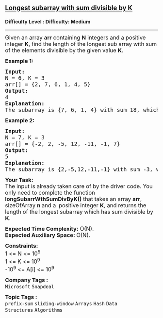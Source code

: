 <h2><a href="https://www.geeksforgeeks.org/problems/longest-subarray-with-sum-divisible-by-k1259/1?page=1&difficulty=Medium&status=unsolved&sortBy=submissions">Longest subarray with sum divisible by K</a></h2><h3>Difficulty Level : Difficulty: Medium</h3><hr><div class="problems_problem_content__Xm_eO"><p><span style="font-size: 18px;">Given an array <strong>arr</strong> containing <strong>N</strong> integers and a positive integer <strong>K</strong>, find the length of the longest sub array with sum of the elements divisible by the given value <strong>K</strong>.</span></p>
<p><span style="font-size: 18px;"><strong>Example 1:</strong></span></p>
<pre><span style="font-size: 18px;"><strong>Input:
</strong>N = 6, K = 3<br>arr[] = {2, 7, 6, 1, 4, 5}
<strong>Output:</strong> <br>4
<strong>Explanation:<br></strong>The subarray is {7, 6, 1, 4} with sum 18, which is divisible by 3.</span></pre>
<p><span style="font-size: 18px;"><strong>Example 2:</strong></span></p>
<pre><span style="font-size: 18px;"><strong>Input:
</strong>N = 7, K = 3<br>arr[] = {-2, 2, -5, 12, -11, -1, 7}
<strong>Output:</strong> <br>5
<strong>Explanation:
</strong>The subarray is {2,-5,12,-11,-1} with sum -3, which is divisible by 3.</span></pre>
<p><span style="font-size: 18px;"><strong>Your Task:</strong><br>The input is already taken care of by the driver code. You only need to complete the function <strong>longSubarrWthSumDivByK()</strong> that takes an array <strong>arr</strong>, sizeOfArray <strong>n </strong>and a<strong> </strong>&nbsp;positive integer <strong>K</strong>, and returns the length of the longest subarray which has sum divisible by <strong>K</strong>.&nbsp;</span></p>
<p><span style="font-size: 18px;"><strong>Expected Time Complexity:</strong>&nbsp;O(N).<br><strong>Expected Auxiliary Space:&nbsp;</strong>O(N).</span></p>
<p><span style="font-size: 18px;"><strong>Constraints:</strong><br>1 &lt;= N &lt;= 10<sup>5</sup><br>1 &lt;= K &lt;= 10<sup>9</sup><br>-10<sup>9</sup> &lt;= A[i] </span><span style="font-size: 18px;">&lt;= 10<sup>9</sup></span>&nbsp;</p></div><p><span style=font-size:18px><strong>Company Tags : </strong><br><code>Microsoft</code>&nbsp;<code>Snapdeal</code>&nbsp;<br><p><span style=font-size:18px><strong>Topic Tags : </strong><br><code>prefix-sum</code>&nbsp;<code>sliding-window</code>&nbsp;<code>Arrays</code>&nbsp;<code>Hash</code>&nbsp;<code>Data Structures</code>&nbsp;<code>Algorithms</code>&nbsp;